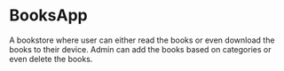 # BooksApp
A bookstore where user can either read the books or even download the books to their device. Admin can add the books based on categories or even delete the books.
